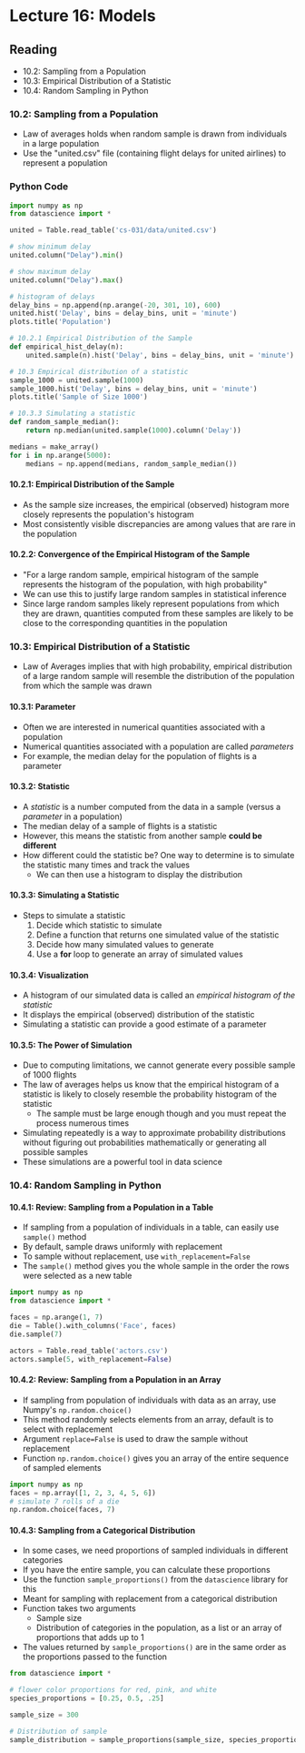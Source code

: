 # Lecture 16: Models

## Reading
- 10.2: Sampling from a Population
- 10.3: Empirical Distribution of a Statistic
- 10.4: Random Sampling in Python

### 10.2: Sampling from a Population
- Law of averages holds when random sample is drawn from individuals in a large population
- Use the "united.csv" file (containing flight delays for united airlines) to represent a population
### Python Code
```python
import numpy as np
from datascience import *

united = Table.read_table('cs-031/data/united.csv')

# show minimum delay
united.column("Delay").min()

# show maximum delay
united.column("Delay").max()

# histogram of delays
delay_bins = np.append(np.arange(-20, 301, 10), 600)
united.hist('Delay', bins = delay_bins, unit = 'minute')
plots.title('Population')

# 10.2.1 Empirical Distribution of the Sample
def empirical_hist_delay(n):
    united.sample(n).hist('Delay', bins = delay_bins, unit = 'minute')

# 10.3 Empirical distribution of a statistic
sample_1000 = united.sample(1000)
sample_1000.hist('Delay', bins = delay_bins, unit = 'minute')
plots.title('Sample of Size 1000')

# 10.3.3 Simulating a statistic
def random_sample_median():
    return np.median(united.sample(1000).column('Delay'))

medians = make_array()
for i in np.arange(5000):
    medians = np.append(medians, random_sample_median())
```

#### 10.2.1: Empirical Distribution of the Sample
- As the sample size increases, the empirical (observed) histogram more closely represents the population's histogram
- Most consistently visible discrepancies are among values that are rare in the population
#### 10.2.2: Convergence of the Empirical Histogram of the Sample
- "For a large random sample, empirical histogram of the sample represents the histogram of the population, with high probability"
- We can use this to justify large random samples in statistical inference
- Since large random samples likely represent populations from which they are drawn, quantities computed from these samples are likely to be close to the corresponding quantities in the population

### 10.3: Empirical Distribution of a Statistic
- Law of Averages implies that with high probability, empirical distribution of a large random sample will resemble the distribution of the population from which the sample was drawn
#### 10.3.1: Parameter
- Often we are interested in numerical quantities associated with a population
- Numerical quantities associated with a population are called *parameters*
- For example, the median delay for the population of flights is a parameter
#### 10.3.2: Statistic
- A *statistic* is a number computed from the data in a sample (versus a *parameter* in a population)
- The median delay of a sample of flights is a statistic
- However, this means the statistic from another sample **could be different**
- How different could the statistic be? One way to determine is to simulate the statistic many times and track the values
  - We can then use a histogram to display the distribution
#### 10.3.3: Simulating a Statistic
- Steps to simulate a statistic
  1. Decide which statistic to simulate
  2. Define a function that returns one simulated value of the statistic
  3. Decide how many simulated values to generate
  4. Use a **for** loop to generate an array of simulated values
#### 10.3.4: Visualization
- A histogram of our simulated data is called an *empirical histogram of the statistic*
- It displays the empirical (observed) distribution of the statistic
- Simulating a statistic can provide a good estimate of a parameter
#### 10.3.5: The Power of Simulation
- Due to computing limitations, we cannot generate every possible sample of 1000 flights
- The law of averages helps us know that the empirical histogram of a statistic is likely to closely resemble the probability histogram of the statistic
  - The sample must be large enough though and you must repeat the process numerous times
- Simulating repeatedly is a way to approximate probability distributions without figuring out probabilities mathematically or generating all possible samples
- These simulations are a powerful tool in data science

### 10.4: Random Sampling in Python
#### 10.4.1: Review: Sampling from a Population in a Table
- If sampling from a population of individuals in a table, can easily use `sample()` method
- By default, sample draws uniformly with replacement
- To sample without replacement, use `with_replacement=False`
- The `sample()` method gives you the whole sample in the order the rows were selected as a new table
```python
import numpy as np
from datascience import *

faces = np.arange(1, 7)
die = Table().with_columns('Face', faces)
die.sample(7)

actors = Table.read_table('actors.csv')
actors.sample(5, with_replacement=False)
```
#### 10.4.2: Review: Sampling from a Population in an Array
- If sampling from population of individuals with data as an array, use Numpy's `np.random.choice()`
- This method randomly selects elements from an array, default is to select with replacement
- Argument `replace=False` is used to draw the sample without replacement
- Function `np.random.choice()` gives you an array of the entire sequence of sampled elements
```python
import numpy as np
faces = np.array([1, 2, 3, 4, 5, 6])
# simulate 7 rolls of a die
np.random.choice(faces, 7)
```
#### 10.4.3: Sampling from a Categorical Distribution
- In some cases, we need proportions of sampled individuals in different categories
- If you have the entire sample, you can calculate these proportions
- Use the function `sample_proportions()` from the `datascience` library for this
- Meant for sampling with replacement from a categorical distribution
- Function takes two arguments
  - Sample size
  - Distribution of categories in the population, as a list or an array of proportions that adds up to 1
- The values returned by `sample_proportions()` are in the same order as the proportions passed to the function
```python
from datascience import *

# flower color proportions for red, pink, and white
species_proportions = [0.25, 0.5, .25]

sample_size = 300

# Distribution of sample
sample_distribution = sample_proportions(sample_size, species_proportions)
```
